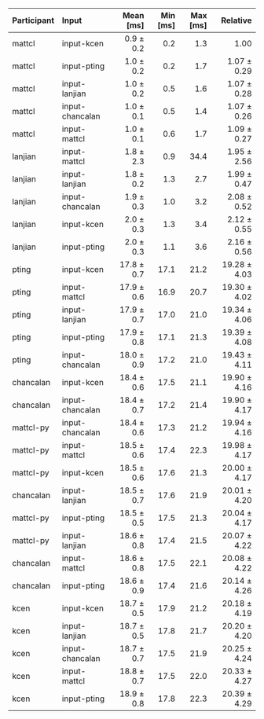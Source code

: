 | Participant | Input | Mean [ms] | Min [ms] | Max [ms] | Relative |
|:---|:---|---:|---:|---:|---:|
| mattcl | input-kcen | 0.9 ± 0.2 | 0.2 | 1.3 | 1.00 |
| mattcl | input-pting | 1.0 ± 0.2 | 0.2 | 1.7 | 1.07 ± 0.29 |
| mattcl | input-lanjian | 1.0 ± 0.2 | 0.5 | 1.6 | 1.07 ± 0.28 |
| mattcl | input-chancalan | 1.0 ± 0.1 | 0.5 | 1.4 | 1.07 ± 0.26 |
| mattcl | input-mattcl | 1.0 ± 0.1 | 0.6 | 1.7 | 1.09 ± 0.27 |
| lanjian | input-mattcl | 1.8 ± 2.3 | 0.9 | 34.4 | 1.95 ± 2.56 |
| lanjian | input-lanjian | 1.8 ± 0.2 | 1.3 | 2.7 | 1.99 ± 0.47 |
| lanjian | input-chancalan | 1.9 ± 0.3 | 1.0 | 3.2 | 2.08 ± 0.52 |
| lanjian | input-kcen | 2.0 ± 0.3 | 1.3 | 3.4 | 2.12 ± 0.55 |
| lanjian | input-pting | 2.0 ± 0.3 | 1.1 | 3.6 | 2.16 ± 0.56 |
| pting | input-kcen | 17.8 ± 0.7 | 17.1 | 21.2 | 19.28 ± 4.03 |
| pting | input-mattcl | 17.9 ± 0.6 | 16.9 | 20.7 | 19.30 ± 4.02 |
| pting | input-lanjian | 17.9 ± 0.7 | 17.0 | 21.0 | 19.34 ± 4.06 |
| pting | input-pting | 17.9 ± 0.8 | 17.1 | 21.3 | 19.39 ± 4.08 |
| pting | input-chancalan | 18.0 ± 0.9 | 17.2 | 21.0 | 19.43 ± 4.11 |
| chancalan | input-kcen | 18.4 ± 0.6 | 17.5 | 21.1 | 19.90 ± 4.16 |
| chancalan | input-chancalan | 18.4 ± 0.7 | 17.2 | 21.4 | 19.90 ± 4.17 |
| mattcl-py | input-chancalan | 18.4 ± 0.6 | 17.3 | 21.2 | 19.94 ± 4.16 |
| mattcl-py | input-mattcl | 18.5 ± 0.6 | 17.4 | 22.3 | 19.98 ± 4.17 |
| mattcl-py | input-kcen | 18.5 ± 0.6 | 17.6 | 21.3 | 20.00 ± 4.17 |
| chancalan | input-lanjian | 18.5 ± 0.7 | 17.6 | 21.9 | 20.01 ± 4.20 |
| mattcl-py | input-pting | 18.5 ± 0.5 | 17.5 | 21.3 | 20.04 ± 4.17 |
| mattcl-py | input-lanjian | 18.6 ± 0.8 | 17.4 | 21.5 | 20.07 ± 4.22 |
| chancalan | input-mattcl | 18.6 ± 0.8 | 17.5 | 22.1 | 20.08 ± 4.22 |
| chancalan | input-pting | 18.6 ± 0.9 | 17.4 | 21.6 | 20.14 ± 4.26 |
| kcen | input-kcen | 18.7 ± 0.5 | 17.9 | 21.2 | 20.18 ± 4.19 |
| kcen | input-lanjian | 18.7 ± 0.5 | 17.8 | 21.7 | 20.20 ± 4.20 |
| kcen | input-chancalan | 18.7 ± 0.7 | 17.5 | 21.9 | 20.25 ± 4.24 |
| kcen | input-mattcl | 18.8 ± 0.7 | 17.5 | 22.0 | 20.33 ± 4.27 |
| kcen | input-pting | 18.9 ± 0.8 | 17.8 | 22.3 | 20.39 ± 4.29 |
